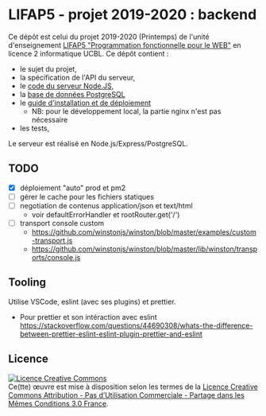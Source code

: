 LIFAP5 - projet 2019-2020 : backend
===================================

Ce dépôt est celui du projet 2019-2020 (Printemps) de l'unité d'enseignement [LIFAP5 "Programmation fonctionnelle pour le WEB"](https://perso.liris.cnrs.fr/romuald.thion/dokuwiki/doku.php?id=enseignement:lifap5:start) en licence 2 informatique UCBL. Ce dépôt contient :

* le sujet du projet,
* la spécification de l'API du serveur,
* le [code du serveur Node.JS](./app.js),
* la [base de données PostgreSQL](./database/schema.sql)
* le [guide d'installation et de déploiement](./DEPLOYMENT.md)
  * NB: pour le développement local, la partie nginx n'est pas nécessaire
* les tests,


Le serveur est réalisé en Node.js/Express/PostgreSQL.

TODO
----
* [X] déploiement "auto" prod et pm2
* [ ] gérer le cache pour les fichiers statiques
* [ ] negotiation de contenus application/json et text/html
  * voir defaultErrorHandler et rootRouter.get('/')
* [ ] transport console custom 
  *  <https://github.com/winstonjs/winston/blob/master/examples/custom-transport.js>
  *  <https://github.com/winstonjs/winston/blob/master/lib/winston/transports/console.js>

Tooling
-------

Utilise VSCode, eslint (avec ses plugins) et prettier.

* Pour prettier et son intéraction avec eslint <https://stackoverflow.com/questions/44690308/whats-the-difference-between-prettier-eslint-eslint-plugin-prettier-and-eslint>

Licence
-------

<a rel="license" href="http://creativecommons.org/licenses/by-nc-sa/3.0/fr/"><img alt="Licence Creative Commons" style="border-width:0" src="https://i.creativecommons.org/l/by-nc-sa/3.0/fr/88x31.png" /></a><br />Ce(tte) œuvre est mise à disposition selon les termes de la <a rel="license" href="http://creativecommons.org/licenses/by-nc-sa/3.0/fr/">Licence Creative Commons Attribution - Pas d’Utilisation Commerciale - Partage dans les Mêmes Conditions 3.0 France</a>.

